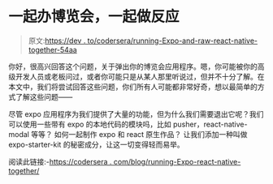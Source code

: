 # 一起办博览会，一起做反应

> 原文:[https://dev . to/codersera/running-Expo-and-raw-react-native-together-54aa](https://dev.to/codersera/running-expo-and-raw-react-native-together-54aa)

你好，很高兴回答这个问题，关于弹出你的博览会应用程序。嗯，你可能被你的高级开发人员或老板问过，或者你可能只是从某人那里听说过，但并不十分了解。在本文中，我们将尝试回答这些问题，你们所有人可能都非常好奇，想以最简单的方式了解这些问题——

尽管 expo 应用程序为我们提供了大量的功能，但为什么我们需要退出它呢？我们可以使用一些带有 expo 的本地代码的模块吗，比如 pusher，react-native-modal 等等？
如何一起制作 expo 和 react 原生作品？
让我们添加一种叫做 expo-starter-kit 的秘密成分，让这一切变得轻而易举。

阅读此链接:-[https://codersera . com/blog/running-Expo-react-native-together/](https://codersera.com/blog/running-expo-react-native-together/)